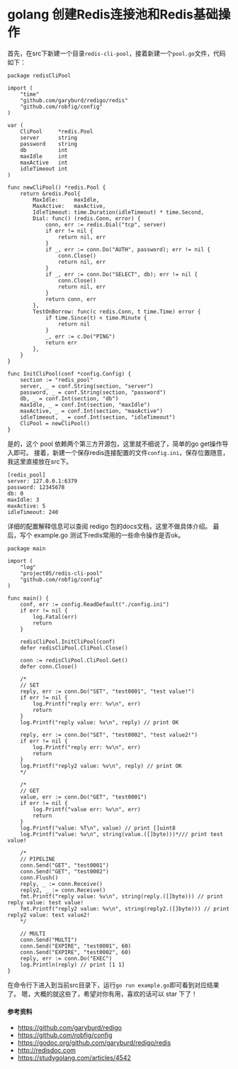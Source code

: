 # golang 创建Redis连接池和Redis基础操作

首先，在src下新建一个目录`redis-cli-pool`，接着新建一个`pool.go`文件，代码如下：
```golang
package redisCliPool

import (
	"time"
	"github.com/garyburd/redigo/redis"
	"github.com/robfig/config"
)

var (
	CliPool     *redis.Pool
	server      string
	password    string
	db          int
	maxIdle     int
	maxActive   int
	idleTimeout int
)

func newCliPool() *redis.Pool {
	return &redis.Pool{
		MaxIdle:     maxIdle,
		MaxActive:   maxActive,
		IdleTimeout: time.Duration(idleTimeout) * time.Second,
		Dial: func() (redis.Conn, error) {
			conn, err := redis.Dial("tcp", server)
			if err != nil {
				return nil, err
			}
			if _, err := conn.Do("AUTH", password); err != nil {
				conn.Close()
				return nil, err
			}
			if _, err := conn.Do("SELECT", db); err != nil {
				conn.Close()
				return nil, err
			}
			return conn, err
		},
		TestOnBorrow: func(c redis.Conn, t time.Time) error {
			if time.Since(t) < time.Minute {
				return nil
			}
			_, err := c.Do("PING")
			return err
		},
	}
}

func InitCliPool(conf *config.Config) {
	section := "redis_pool"
	server, _ = conf.String(section, "server")
	password, _ = conf.String(section, "password")
	db, _ = conf.Int(section, "db")
	maxIdle, _ = conf.Int(section, "maxIdle")
	maxActive, _ = conf.Int(section, "maxActive")
	idleTimeout, _ = conf.Int(section, "idleTimeout")
	CliPool = newCliPool()
}
```
是的，这个 pool 依赖两个第三方开源包，这里就不细说了，简单的go get操作导入即可。
接着，新建一个保存redis连接配置的文件`config.ini`，保存位置随意，我这里直接放在src下。
```
[redis_pool]
server: 127.0.0.1:6379
password: 12345678
db: 0
maxIdle: 3
maxActive: 5
idleTimeout: 240
```
详细的配置解释信息可以查阅 redigo 包的docs文档，这里不做具体介绍。
最后，写个 example.go 测试下redis常用的一些命令操作是否ok。
```golang
package main

import (
	"log"
	"project05/redis-cli-pool"
	"github.com/robfig/config"
)

func main() {
	conf, err := config.ReadDefault("./config.ini")
	if err != nil {
		log.Fatal(err)
		return
	}

	redisCliPool.InitCliPool(conf)
	defer redisCliPool.CliPool.Close()

	conn := redisCliPool.CliPool.Get()
	defer conn.Close()

	/*
	// SET
	reply, err := conn.Do("SET", "test0001", "test value!")
	if err != nil {
		log.Printf("reply err: %v\n", err)
		return
	}
	log.Printf("reply value: %v\n", reply) // print OK

	reply, err := conn.Do("SET", "test0002", "test value2!")
	if err != nil {
		log.Printf("reply err: %v\n", err)
		return
	}
	log.Printf("reply2 value: %v\n", reply) // print OK
	*/

	/*
	// GET
	value, err := conn.Do("GET", "test0001")
	if err != nil {
		log.Printf("value err: %v\n", err)
		return
	}
	log.Printf("value: %T\n", value) // print []uint8
	log.Printf("value: %v\n", string(value.([]byte)))*/// print test value!

	/*
	// PIPELINE
	conn.Send("GET", "test0001")
	conn.Send("GET", "test0002")
	conn.Flush()
	reply, _ := conn.Receive()
	reply2, _ := conn.Receive()
	fmt.Printf("reply value: %v\n", string(reply.([]byte))) // print reply value: test value!
	fmt.Printf("reply2 value: %v\n", string(reply2.([]byte))) // print reply2 value: test value2!
	*/

	// MULTI
	conn.Send("MULTI")
	conn.Send("EXPIRE", "test0001", 60)
	conn.Send("EXPIRE", "test0002", 60)
	reply, err := conn.Do("EXEC")
	log.Println(reply) // print [1 1]
}
```
在命令行下进入到当前src目录下，运行`go run example.go`即可看到对应结果了。
嗯，大概的就这些了，希望对你有用，喜欢的话可以 star 下了！

#### 参考资料
- https://github.com/garyburd/redigo
- https://github.com/robfig/config
- https://godoc.org/github.com/garyburd/redigo/redis
- http://redisdoc.com
- https://studygolang.com/articles/4542